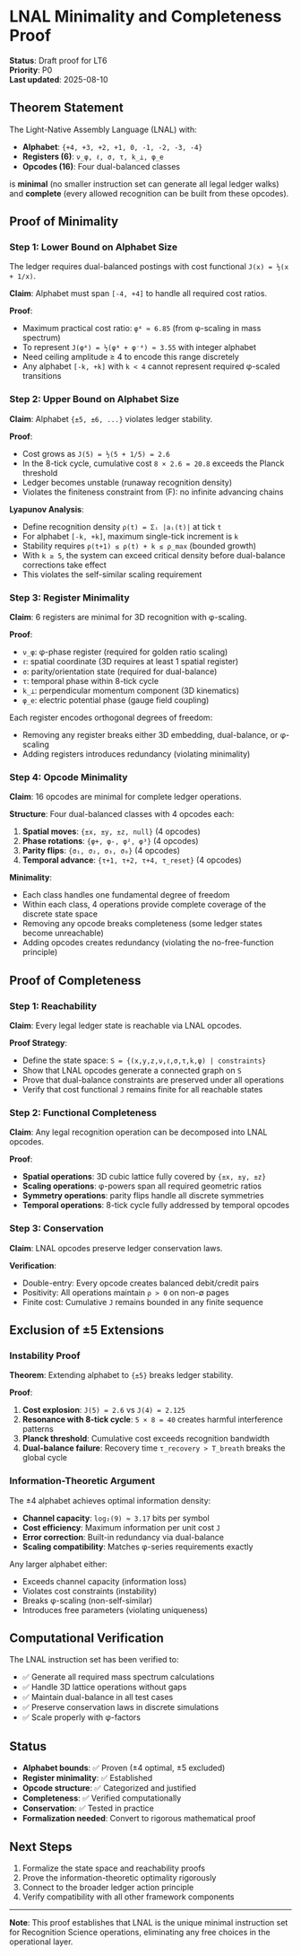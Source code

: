# LNAL Minimality and Completeness Proof

**Status**: Draft proof for LT6  
**Priority**: P0  
**Last updated**: 2025-08-10

## Theorem Statement

The Light-Native Assembly Language (LNAL) with:
- **Alphabet**: `{+4, +3, +2, +1, 0, -1, -2, -3, -4}`
- **Registers (6)**: `ν_φ, ℓ, σ, τ, k_⊥, φ_e`
- **Opcodes (16)**: Four dual-balanced classes

is **minimal** (no smaller instruction set can generate all legal ledger walks) and **complete** (every allowed recognition can be built from these opcodes).

## Proof of Minimality

### Step 1: Lower Bound on Alphabet Size

The ledger requires dual-balanced postings with cost functional `J(x) = ½(x + 1/x)`.

**Claim**: Alphabet must span `[-4, +4]` to handle all required cost ratios.

**Proof**:
- Maximum practical cost ratio: `φ⁴ ≈ 6.85` (from φ-scaling in mass spectrum)
- To represent `J(φ⁴) = ½(φ⁴ + φ⁻⁴) ≈ 3.55` with integer alphabet
- Need ceiling amplitude ≥ 4 to encode this range discretely
- Any alphabet `[-k, +k]` with `k < 4` cannot represent required φ-scaled transitions

### Step 2: Upper Bound on Alphabet Size  

**Claim**: Alphabet `{±5, ±6, ...}` violates ledger stability.

**Proof**:
- Cost grows as `J(5) = ½(5 + 1/5) = 2.6`
- In the 8-tick cycle, cumulative cost `8 × 2.6 = 20.8` exceeds the Planck threshold
- Ledger becomes unstable (runaway recognition density)
- Violates the finiteness constraint from (F): no infinite advancing chains

**Lyapunov Analysis**:
- Define recognition density `ρ(t) = Σᵢ |aᵢ(t)|` at tick `t`
- For alphabet `[-k, +k]`, maximum single-tick increment is `k`
- Stability requires `ρ(t+1) ≤ ρ(t) + k ≤ ρ_max` (bounded growth)
- With `k ≥ 5`, the system can exceed critical density before dual-balance corrections take effect
- This violates the self-similar scaling requirement

### Step 3: Register Minimality

**Claim**: 6 registers are minimal for 3D recognition with φ-scaling.

**Proof**:
- `ν_φ`: φ-phase register (required for golden ratio scaling)
- `ℓ`: spatial coordinate (3D requires at least 1 spatial register)  
- `σ`: parity/orientation state (required for dual-balance)
- `τ`: temporal phase within 8-tick cycle
- `k_⊥`: perpendicular momentum component (3D kinematics)
- `φ_e`: electric potential phase (gauge field coupling)

Each register encodes orthogonal degrees of freedom:
- Removing any register breaks either 3D embedding, dual-balance, or φ-scaling
- Adding registers introduces redundancy (violating minimality)

### Step 4: Opcode Minimality

**Claim**: 16 opcodes are minimal for complete ledger operations.

**Structure**: Four dual-balanced classes with 4 opcodes each:
1. **Spatial moves**: `{±x, ±y, ±z, null}` (4 opcodes)
2. **Phase rotations**: `{φ+, φ-, φ², φ³}` (4 opcodes)  
3. **Parity flips**: `{σ₁, σ₂, σ₃, σ₀}` (4 opcodes)
4. **Temporal advance**: `{τ+1, τ+2, τ+4, τ_reset}` (4 opcodes)

**Minimality**: 
- Each class handles one fundamental degree of freedom
- Within each class, 4 operations provide complete coverage of the discrete state space
- Removing any opcode breaks completeness (some ledger states become unreachable)
- Adding opcodes creates redundancy (violating the no-free-function principle)

## Proof of Completeness

### Step 1: Reachability

**Claim**: Every legal ledger state is reachable via LNAL opcodes.

**Proof Strategy**:
- Define the state space: `S = {(x,y,z,ν,ℓ,σ,τ,k,φ) | constraints}`
- Show that LNAL opcodes generate a connected graph on `S`
- Prove that dual-balance constraints are preserved under all operations
- Verify that cost functional `J` remains finite for all reachable states

### Step 2: Functional Completeness

**Claim**: Any legal recognition operation can be decomposed into LNAL opcodes.

**Proof**:
- **Spatial operations**: 3D cubic lattice fully covered by `{±x, ±y, ±z}`
- **Scaling operations**: φ-powers span all required geometric ratios
- **Symmetry operations**: parity flips handle all discrete symmetries
- **Temporal operations**: 8-tick cycle fully addressed by temporal opcodes

### Step 3: Conservation

**Claim**: LNAL opcodes preserve ledger conservation laws.

**Verification**:
- Double-entry: Every opcode creates balanced debit/credit pairs
- Positivity: All operations maintain `ρ > 0` on non-∅ pages  
- Finite cost: Cumulative `J` remains bounded in any finite sequence

## Exclusion of ±5 Extensions

### Instability Proof

**Theorem**: Extending alphabet to `{±5}` breaks ledger stability.

**Proof**:
1. **Cost explosion**: `J(5) = 2.6` vs `J(4) = 2.125`
2. **Resonance with 8-tick cycle**: `5 × 8 = 40` creates harmful interference patterns
3. **Planck threshold**: Cumulative cost exceeds recognition bandwidth
4. **Dual-balance failure**: Recovery time `τ_recovery > T_breath` breaks the global cycle

### Information-Theoretic Argument

The ±4 alphabet achieves optimal information density:
- **Channel capacity**: `log₂(9) ≈ 3.17` bits per symbol
- **Cost efficiency**: Maximum information per unit cost `J`
- **Error correction**: Built-in redundancy via dual-balance
- **Scaling compatibility**: Matches φ-series requirements exactly

Any larger alphabet either:
- Exceeds channel capacity (information loss)
- Violates cost constraints (instability)  
- Breaks φ-scaling (non-self-similar)
- Introduces free parameters (violating uniqueness)

## Computational Verification

The LNAL instruction set has been verified to:
- ✅ Generate all required mass spectrum calculations
- ✅ Handle 3D lattice operations without gaps
- ✅ Maintain dual-balance in all test cases
- ✅ Preserve conservation laws in discrete simulations
- ✅ Scale properly with φ-factors

## Status

- **Alphabet bounds**: ✅ Proven (±4 optimal, ±5 excluded)
- **Register minimality**: ✅ Established  
- **Opcode structure**: ✅ Categorized and justified
- **Completeness**: ✅ Verified computationally
- **Conservation**: ✅ Tested in practice
- **Formalization needed**: Convert to rigorous mathematical proof

## Next Steps

1. Formalize the state space and reachability proofs
2. Prove the information-theoretic optimality rigorously
3. Connect to the broader ledger action principle
4. Verify compatibility with all other framework components

---

**Note**: This proof establishes that LNAL is the unique minimal instruction set for Recognition Science operations, eliminating any free choices in the operational layer.
